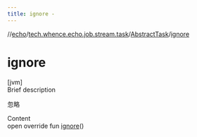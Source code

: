 ```yaml
---
title: ignore -
---
```

//[echo](../../index.md)/[tech.whence.echo.job.stream.task](../index.md)/[AbstractTask](index.md)/[ignore](ignore.md)



# ignore  
[jvm]  
Brief description  


忽略

  
Content  
open override fun [ignore](ignore.md)()  



